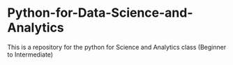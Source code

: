 # Python-for-Data-Science-and-Analytics
This is a repository for the python for  Science and Analytics class (Beginner to Intermediate) 
